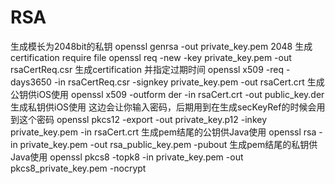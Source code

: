 # RSA



生成模长为2048bit的私钥
openssl genrsa -out private_key.pem 2048
生成certification require file
openssl req -new -key private_key.pem -out rsaCertReq.csr
生成certification 并指定过期时间
openssl x509 -req -days3650 -in rsaCertReq.csr -signkey private_key.pem -out rsaCert.crt
生成公钥供iOS使用
openssl x509 -outform der -in rsaCert.crt -out public_key.der
生成私钥供iOS使用 这边会让你输入密码，后期用到在生成secKeyRef的时候会用到这个密码
openssl pkcs12 -export -out private_key.p12 -inkey private_key.pem -in rsaCert.crt
生成pem结尾的公钥供Java使用
openssl rsa -in private_key.pem -out rsa_public_key.pem -pubout
生成pem结尾的私钥供Java使用
openssl pkcs8 -topk8 -in private_key.pem -out pkcs8_private_key.pem -nocrypt
